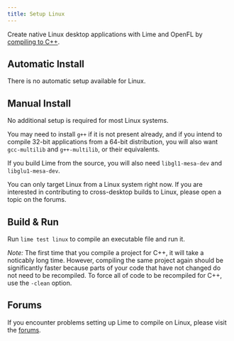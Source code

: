 ```yaml
---
title: Setup Linux
---
```


Create native Linux desktop applications with Lime and OpenFL by [compiling to C++](https://haxe.org/manual/target-cpp-getting-started.html).

## Automatic Install

There is no automatic setup available for Linux.

## Manual Install

No additional setup is required for most Linux systems.

You may need to install `g++` if it is not present already, and if you intend to compile 32-bit applications from a 64-bit distribution, you will also want `gcc-multilib` and `g++-multilib`, or their equivalents.

If you build Lime from the source, you will also need `libgl1-mesa-dev` and `libglu1-mesa-dev`.

You can only target Linux from a Linux system right now. If you are interested in contributing to cross-desktop builds to Linux, please open a topic on the forums.

## Build & Run

Run `lime test linux` to compile an executable file and run it.

_Note:_ The first time that you compile a project for C++, it will take a noticably long time. However, compiling the same project again should be significantly faster because parts of your code that have not changed do not need to be recompiled. To force all of code to be recompiled for C++, use the `-clean` option.

## Forums

If you encounter problems setting up Lime to compile on Linux, please visit the [forums](http://community.openfl.org/c/help).
